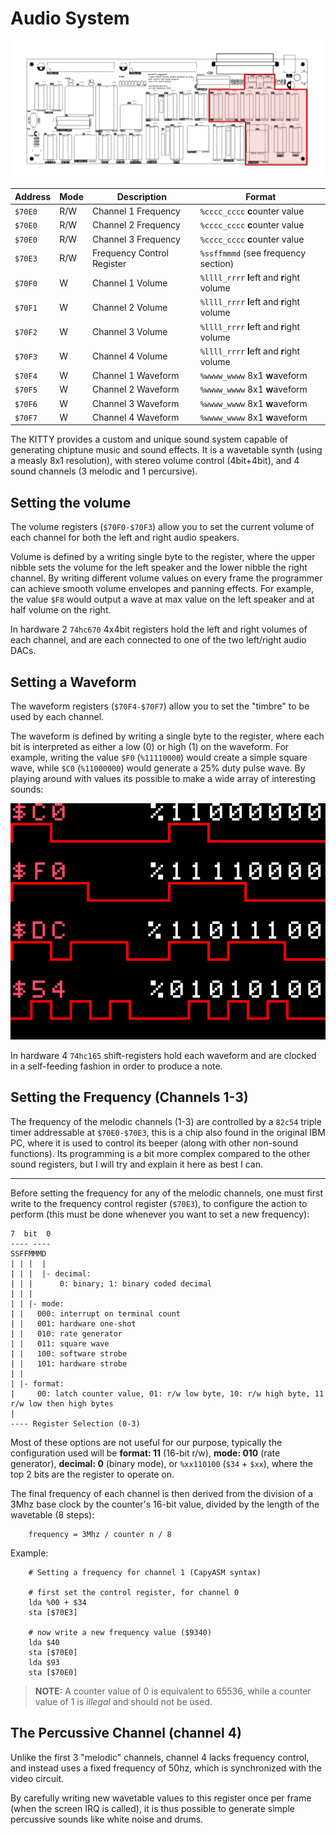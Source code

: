 # Audio System

![](board-audio.png)

| Address | Mode | Description | Format |
|---------|------|-------------|--------
| `$70E0` | R/W  | Channel 1 Frequency | `%cccc_cccc` **c**ounter value
| `$70E0` | R/W  | Channel 2 Frequency | `%cccc_cccc` **c**ounter value
| `$70E0` | R/W  | Channel 3 Frequency | `%cccc_cccc` **c**ounter value
| `$70E3` | R/W  | Frequency Control Register | `%ssffmmmd` (see frequency section)
| `$70F0` |  W   | Channel 1 Volume | `%llll_rrrr` **l**eft and **r**ight volume
| `$70F1` |  W   | Channel 2 Volume | `%llll_rrrr` **l**eft and **r**ight volume
| `$70F2` |  W   | Channel 3 Volume | `%llll_rrrr` **l**eft and **r**ight volume
| `$70F3` |  W   | Channel 4 Volume | `%llll_rrrr` **l**eft and **r**ight volume
| `$70F4` |  W   | Channel 1 Waveform | `%wwww_wwww` 8x1 **w**aveform
| `$70F5` |  W   | Channel 2 Waveform | `%wwww_wwww` 8x1 **w**aveform
| `$70F6` |  W   | Channel 3 Waveform | `%wwww_wwww` 8x1 **w**aveform
| `$70F7` |  W   | Channel 4 Waveform | `%wwww_wwww` 8x1 **w**aveform

The KITTY provides a custom and unique sound system capable of generating chiptune music and sound effects. It is a wavetable synth (using a measly 8x1 resolution), with stereo volume control (4bit+4bit), and 4 sound channels (3 melodic and 1 percursive).

## Setting the volume

The volume registers (`$70F0-$70F3`) allow you to set the current volume of each channel for both the left and right audio speakers.

Volume is defined by a writing single byte to the register, where the upper nibble sets the volume for the left speaker and the lower nibble the right channel. By writing different volume values on every frame the programmer can achieve smooth volume envelopes and panning effects. For example, the value `$F8` would output a wave at max value on the left speaker and at half volume on the right.

In hardware 2 `74hc670` 4x4bit registers hold the left and right volumes of each channel, and are each connected to one of the two left/right audio DACs.

## Setting a Waveform

The waveform registers (`$70F4-$70F7`) allow you to set the "timbre" to be used by each channel.

The waveform is defined by writing a single byte to the register, where each bit is interpreted as either a low (0) or high (1) on the waveform. For example, writing the value `$F0` (`%11110000`) would create a simple square wave, while `$C0` (`%11000000`) would generate a 25% duty pulse wave. By playing around with values its possible to make a wide array of interesting sounds:

![](waves-export.png)

In hardware 4 `74hc165` shift-registers hold each waveform and are clocked in a self-feeding fashion in order to produce a note.

## Setting the Frequency (Channels 1-3)

The frequency of the melodic channels (1-3) are controlled by a `82c54` triple timer addressable at `$70E0-$70E3`, this is a chip also found in the original IBM PC, where it is used to control its beeper (along with other non-sound functions). Its programming is a bit more complex compared to the other sound registers, but I will try and explain it here as best I can.

---

Before setting the frequency for any of the melodic channels, one must first write to the frequency control register (`$70E3`), to configure the action to perform (this must be done whenever you want to set a new frequency):

```
7  bit  0
---- ----
SSFFMMMD
| | |  |
| | |  |- decimal:
| | |      0: binary; 1: binary coded decimal
| | |
| | |- mode:
| |   000: interrupt on terminal count
| |   001: hardware one-shot
| |   010: rate generator
| |   011: square wave
| |   100: software strobe
| |   101: hardware strobe
| |
| |- format:
|     00: latch counter value, 01: r/w low byte, 10: r/w high byte, 11 r/w low then high bytes
|
---- Register Selection (0-3)
```

Most of these options are not useful for our purpose, typically the configuration used will be **format: 11** (16-bit r/w), **mode: 010** (rate generator), **decimal: 0** (binary mode), or `%xx110100` (`$34` + `$xx`), where the top 2 bits are the register to operate on.

The final frequency of each channel is then derived from the division of a 3Mhz base clock by the counter's 16-bit value, divided by the length of the wavetable (8 steps):

```
    frequency = 3Mhz / counter n / 8
```
Example:

```
    # Setting a frequency for channel 1 (CapyASM syntax)
    
    # first set the control register, for channel 0
    lda %00 + $34
    sta [$70E3]
    
    # now write a new frequency value ($9340)
    lda $40
    sta [$70E0]
    lda $93
    sta [$70E0]
```
> **NOTE:** A counter value of 0 is equivalent to 65536, while a counter value of 1 is *illegal* and should not be used.

## The Percussive Channel (channel 4)

Unlike the first 3 "melodic" channels, channel 4 lacks frequency control, and instead uses a fixed frequency of 50hz, which is synchronized with the video circuit.

By carefully writing new wavetable values to this register once per frame (when the screen IRQ is called), it is thus possible to generate simple percussive sounds like white noise and drums.